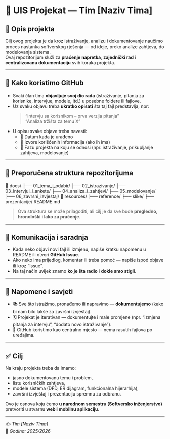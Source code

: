 # 📘 UIS Projekat — Tim [Naziv Tima]

## 🎯 Opis projekta
Cilj ovog projekta je da kroz istraživanje, analizu i dokumentovanje naučimo proces nastanka softverskog rješenja — od ideje, preko analize zahtjeva, do modelovanja sistema.  
Ovaj repozitorijum služi za **praćenje napretka**, **zajednički rad** i **centralizovanu dokumentaciju** svih koraka projekta.

---

## 🧩 Kako koristimo GitHub
- Svaki član tima **objavljuje svoj dio rada** (istraživanje, pitanja za korisnike, intervjue, modele, itd.) u posebne foldere ili fajlove.  
- Uz svaku objavu treba **ukratko opisati** šta taj fajl predstavlja, npr:  
  > “Intervju sa korisnikom – prva verzija pitanja”  
  > “Analiza tržišta za temu X”  
- U opisu svake objave treba navesti:
  - 📅 Datum kada je urađeno  
  - 🔗 Izvore korišćenih informacija (ako ih ima)  
  - 🧠 Fazu projekta na koju se odnosi (npr. istraživanje, prikupljanje zahtjeva, modelovanje)

---

## 📄 Preporučena struktura repozitorijuma

📂 docs/
├── 01_tema_i_odabir/
├── 02_istrazivanje/
├── 03_intervjui_i_ankete/
├── 04_analiza_i_zahtjevi/
├── 05_modelovanje/
├── 06_zavrsni_izvjestaj/
📂 resources/
├── reference/
├── slike/
├── prezentacije/
README.md

> Ova struktura se može prilagoditi, ali cilj je da sve bude **pregledno, hronološki i lako za praćenje**.

---

## 💬 Komunikacija i saradnja
- Kada neko objavi novi fajl ili izmjenu, napiše kratku napomenu u README ili otvori **GitHub Issue**.  
- Ako neko ima prijedlog, komentar ili treba pomoć — napiše ispod objave ili kroz “issue”.  
- Na taj način uvijek znamo **ko je šta radio** i **dokle smo stigli**.  

---

## 🧠 Napomene i savjeti
- 📚 Sve što istražimo, pronađemo ili napravimo — **dokumentujemo** (kako bi nam bilo lakše za završni izvještaj).  
- 🗓️ Projekat je iterativan — dokumentujte i male promjene (npr. “izmjena pitanja za intervju”, “dodato novo istraživanje”).  
- 👥 GitHub koristimo kao centralno mjesto — nema rasutih fajlova po uređajima.

---

## ✅ Cilj
Na kraju projekta treba da imamo:
- jasno dokumentovanu temu i problem,
- listu korisničkih zahtjeva,
- modele sistema (DFD, ER dijagram, funkcionalna hijerarhija),
- završni izvještaj i prezentaciju spremnu za odbranu.  

Ovo je osnova koju ćemo **u narednom semestru (Softversko inženjerstvo)** pretvoriti u stvarnu **web i mobilnu aplikaciju**.

---

✍️ *Tim [Naziv Tima]*  
📅 *Godina: 2025/2026*  
